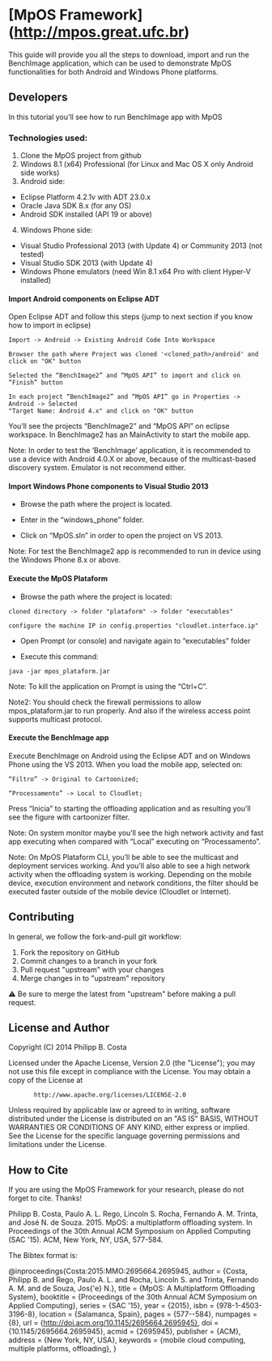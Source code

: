 [MpOS Framework] (http://mpos.great.ufc.br)
====================================================================

This guide will provide you all the steps to download, import and run the BenchImage application, which can be used to demonstrate MpOS functionalities for both Android and Windows Phone platforms.

## Developers

In this tutorial you'll see how to run BenchImage app with MpOS

### Technologies used:

1. Clone the MpOS project from github
2. Windows 8.1 (x64) Professional (for Linux and Mac OS X only Android side works)
3. Android side:
  * Eclipse Platform 4.2.1v with ADT 23.0.x
  * Oracle Java SDK 8.x (for any OS)
  * Android SDK installed (API 19 or above)
4. Windows Phone side:
  * Visual Studio Professional 2013 (with Update 4) or Community 2013 (not tested)
  * Visual Studio SDK 2013 (with Update 4)
  * Windows Phone emulators (need Win 8.1 x64 Pro with client Hyper-V installed)


#### Import Android components on Eclipse ADT

Open Eclipse ADT and follow this steps (jump to next section if you know how to import in eclipse)

```
Import -> Android -> Existing Android Code Into Workspace
```
```
Browser the path where Project was cloned '<cloned_path>/android' and click on "OK" button
```
```
Selected the “BenchImage2” and “MpOS API” to import and click on “Finish” button
```
```
In each project “BenchImage2” and “MpOS API” go in Properties -> Android -> Selected 
"Target Name: Android 4.x" and click on "OK" button
```

You’ll see the projects “BenchImage2” and “MpOS API” on eclipse workspace. In BenchImage2 has an MainActivity to start the mobile app. 

Note:  In order to test the ‘BenchImage’ application, it is recommended to use a device with Android 4.0.X or above, because of the multicast-based discovery system. Emulator is not recommend either. 


#### Import Windows Phone components to Visual Studio 2013

* Browse the path where the project is located.

* Enter in the “windows_phone” folder.

* Click on “MpOS.sln” in order to open the project on VS 2013.

Note: For test the BenchImage2 app is recommended to run in device using the Windows Phone 8.x or above. 


#### Execute the MpOS Plataform

* Browse the path where the project is located:

```
cloned directory -> folder "plataform" -> folder "executables"
```
```
configure the machine IP in config.properties "cloudlet.interface.ip"
```

* Open Prompt (or console) and navigate again to “executables” folder 

* Execute this command:

```
java -jar mpos_plataform.jar
```

Note: To kill the application on Prompt is using the “Ctrl+C”.

Note2: You should check the firewall permissions to allow mpos_plataform.jar to run properly. And also if the wireless access point supports multicast protocol. 


#### Execute the BenchImage app

Execute BenchImage on Android using the Eclipse ADT and on Windows Phone using the VS 2013. When you load the mobile app, selected on: 

```
“Filtro” -> Original to Cartoonized;
```
```
“Processamento” -> Local to Cloudlet; 
```

Press “Inicia” to starting the offloading application and as resulting you’ll see the figure with cartoonizer filter.

Note: On system monitor maybe you’ll see the high network activity and fast app executing when compared with “Local” executing on “Processamento”.

Note: On MpOS Plataform CLI, you’ll be able to see the multicast and deployment services working. And you’ll also able to see a high network activity when the offloading system is working. Depending on the mobile device, execution environment and network conditions, the filter should be executed faster outside of the mobile device (Cloudlet or Internet).



Contributing
-------
In general, we follow the fork-and-pull git workflow:

1. Fork the repository on GitHub
2. Commit changes to a branch in your fork
3. Pull request "upstream" with your changes
4. Merge changes in to "upstream" repository

:warning: Be sure to merge the latest from "upstream" before making a pull request.



License and Author
-------
Copyright (C) 2014 Philipp B. Costa

   Licensed under the Apache License, Version 2.0 (the "License");
   you may not use this file except in compliance with the License.
   You may obtain a copy of the License at
```
       http://www.apache.org/licenses/LICENSE-2.0
```
   Unless required by applicable law or agreed to in writing, software
   distributed under the License is distributed on an "AS IS" BASIS,
   WITHOUT WARRANTIES OR CONDITIONS OF ANY KIND, either express or implied.
   See the License for the specific language governing permissions and
   limitations under the License.



How to Cite
-------
If you are using the MpOS Framework for your research, please do not forget to cite. Thanks!

Philipp B. Costa, Paulo A. L. Rego, Lincoln S. Rocha, Fernando A. M. Trinta, and José N. de Souza. 2015. MpOS: a multiplatform offloading system. In Proceedings of the 30th Annual ACM Symposium on Applied Computing (SAC '15). ACM, New York, NY, USA, 577-584.

The Bibtex format is:

@inproceedings{Costa:2015:MMO:2695664.2695945,
 author = {Costa, Philipp B. and Rego, Paulo A. L. and Rocha, Lincoln S. and Trinta, Fernando A. M. and de Souza, Jos{\'e} N.},
 title = {MpOS: A Multiplatform Offloading System},
 booktitle = {Proceedings of the 30th Annual ACM Symposium on Applied Computing},
 series = {SAC '15},
 year = {2015},
 isbn = {978-1-4503-3196-8},
 location = {Salamanca, Spain},
 pages = {577--584},
 numpages = {8},
 url = {http://doi.acm.org/10.1145/2695664.2695945},
 doi = {10.1145/2695664.2695945},
 acmid = {2695945},
 publisher = {ACM},
 address = {New York, NY, USA},
 keywords = {mobile cloud computing, multiple platforms, offloading},
} 
